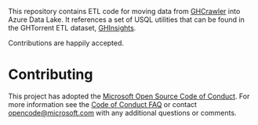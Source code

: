 This repository contains ETL code for moving data from [GHCrawler](https://github.com/Microsoft/ghcrawler) into Azure Data Lake.
It references a set of USQL utilities that can be found in the GHTorrent ETL dataset, [GHInsights](https://github.com/Microsoft/ghinsights).

Contributions are happily accepted.

# Contributing

This project has adopted the [Microsoft Open Source Code of Conduct](https://opensource.microsoft.com/codeofconduct/). For more information see the [Code of Conduct FAQ](https://opensource.microsoft.com/codeofconduct/faq/) or contact [opencode@microsoft.com](mailto:opencode@microsoft.com) with any additional questions or comments.
